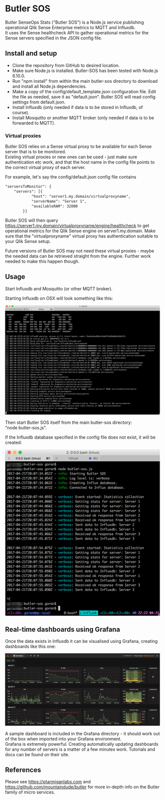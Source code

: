 # Butler SOS
Butler SenseOps Stats ("Butler SOS") is a Node.js service publishing operational Qlik Sense Enterprise metrics to MQTT and Influxdb.  
It uses the Sense healthcheck API to gather operational metrics for the Sense servers specified in the JSON config file.


## Install and setup
* Clone the repository from GitHub to desired location.  
* Make sure Node.js is installed. Butler-SOS has been tested with Node.js 6.10.0. 
* Run "npm install" from within the main butler-sos directory to download and install all Node.js dependencies.
* Make a copy of the config/default_template.json configuration file. Edit the file as needed, save it as "default.json".
Butler SOS will read config settings from default.json.
* Install Influxdb (only needed if data is to be stored in Influxdb, of course).
* Install Mosquitto or another MQTT broker (only needed if data is to be forwarded to MQTT).

### Virtual proxies
Butler SOS relies on a Sense virtual proxy to be available for each Sense server that is to be monitored.  
Existing virtual proxies or new ones can be used - just make sure authentication etc work, and that the host name in the config file points to the correct virtual proxy of each server.
  
For example, let's say the config/default.json config file contains 

    "serversToMonitor": {
        "servers": [{
                "host": "server1.my.domain/virtualproxyname",
                "serverName": "Server 1",
                "availableRAM": 32000
            }]

Butler SOS will then query https://server1.my.domain/virtualproxyname/engine/healthcheck to get operational metrics for the Qlik Sense engine on server1.my.domain.
Make sure that the "virtualproxyname" virtual proxy has authentication suitable to your Qlik Sense setup.

Future versions of Butler SOS may not need these virtual proxies - maybe the needed data can be retrieved straight from the engine. Further work needed to make this happen though.


## Usage
Start Influxdb and Mosquitto (or other MQTT broker).  

Starting Influxdb on OSX will look something like this:

![Starting Influxdb](img/influxdb-1.png "Starting Influxdb")



Then start Butler SOS itself from the main butler-sos directory:  
"node butler-sos.js".  
  
If the Influxdb database specified in the config file does not exist, it will be created:

![Starting Butler SOS](img/butler-sos-1.png "Starting Butler SOS")


## Real-time dashboards using Grafana
Once the data exists in Influxdb it can be visualised using Grafana, creating dashboards like this one:

![Grafana dashboard](img/senseops-1.png "SenseOps dashboard using Grafana")
  
A sample dashboard is included in the Grafana directory - it should work out of the box when imported into your Grafana environment.  
Grafana is extremely powerful. Creating automatically updating dashboards for any number of servers is a matter of a few minutes work. Tutorials and docs can be found on their site.


## References
  
Please see https://ptarmiganlabs.com and https://github.com/mountaindude/butler for more in-depth info on the Butler family of micro services.
